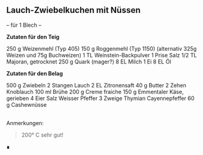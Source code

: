 
&nbsp;

Lauch-Zwiebelkuchen mit Nüssen
------------------------

– für 1 Blech –

**Zutaten für den Teig**

250 g   Weizenmehl (Typ 405)
150 g   Roggenmehl (Typ 1150)
        (alternativ 325g Weizen und 75g Buchweizen)
  1 TL  Weinstein-Backpulver
  1 Prise Salz
1/2 TL  Majoran‚ getrocknet
250 g   Quark (mager?)
  8 EL  Milch
  1     Ei
  8 EL  Öl

**Zutaten für den Belag**

500 g   Zwiebeln
  2 Stangen Lauch
  2 EL  Zitronensaft
 40 g   Butter
  2 Zehen Knoblauch
100 ml  Brühe
200 g   Creme fraiche
150 g   Emmentaler Käse, gerieben
  4     Eier
        Salz
        Weisser Pfeffer
  3 Zweige Thymian
        Cayennepfeffer
 60 g   Cashewnüsse  



&nbsp;  
Anmerkungen:
> 200° C
> sehr gut!

∎
